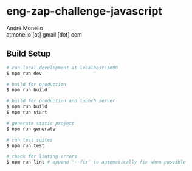 # eng-zap-challenge-javascript

André Monello  
atmonello [at] gmail [dot] com

## Build Setup

```bash
# run local development at localhost:3000
$ npm run dev

# build for production
$ npm run build

# build for production and launch server
$ npm run build
$ npm run start

# generate static project
$ npm run generate

# run test suites
$ npm run test

# check for linting errors
$ npm run lint # append '--fix' to automatically fix when possible
```
